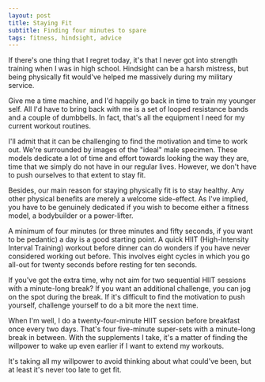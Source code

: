 ```yaml
---
layout: post
title: Staying Fit
subtitle: Finding four minutes to spare
tags: fitness, hindsight, advice
---
```


If there's one thing that I regret today, it's that I never got into strength training when I was in high school. Hindsight can be a harsh mistress, but being physically fit would've helped me massively during my military service.

Give me a time machine, and I'd happily go back in time to train my younger self. All I'd have to bring back with me is a set of looped resistance bands and a couple of dumbbells. In fact, that's all the equipment I need for my current workout routines.

I'll admit that it can be challenging to find the motivation and time to work out. We're surrounded by images of the "ideal" male specimen. These models dedicate a lot of time and effort towards looking the way they are, time that we simply do not have in our regular lives. However, we don't have to push ourselves to that extent to stay fit.

Besides, our main reason for staying physically fit is to stay healthy. Any other physical benefits are merely a welcome side-effect. As I've implied, you have to be genuinely dedicated if you wish to become either a fitness model, a bodybuilder or a power-lifter.

A minimum of four minutes (or three minutes and fifty seconds, if you want to be pedantic) a day is a good starting point. A quick HIIT (High-Intensity Interval Training) workout before dinner can do wonders if you have never considered working out before. This involves eight cycles in which you go all-out for twenty seconds before resting for ten seconds.

If you've got the extra time, why not aim for two sequential HIIT sessions with a minute-long break? If you want an additional challenge, you can jog on the spot during the break. If it's difficult to find the motivation to push yourself, challenge yourself to do a bit more the next time.

When I'm well, I do a twenty-four-minute HIIT session before breakfast once every two days. That's four five-minute super-sets with a minute-long break in between. With the supplements I take, it's a matter of finding the willpower to wake up even earlier if I want to extend my workouts.

It's taking all my willpower to avoid thinking about what could've been, but at least it's never too late to get fit.
